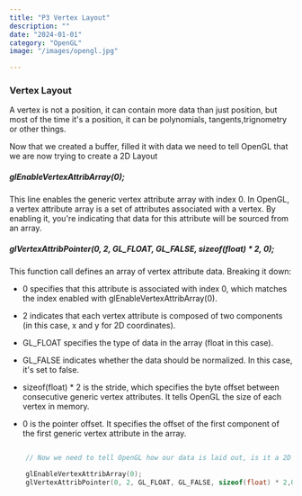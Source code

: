 ```yaml
---
title: "P3 Vertex Layout"
description: ""
date: "2024-01-01"
category: "OpenGL"
image: "/images/opengl.jpg"

---
```


### Vertex Layout

A vertex is not a position, it can contain more data than just position, but most of the time it's a position, it can be polynomials, tangents,trignometry or other things.

Now that we created a buffer, filled it with data we need to tell OpenGL that we are now trying to create a 2D Layout 

##### glEnableVertexAttribArray(0);
This line enables the generic vertex attribute array with index 0. In OpenGL, a vertex attribute array is a set of attributes associated with a vertex. By enabling it, you're indicating that data for this attribute will be sourced from an array.

##### glVertexAttribPointer(0, 2, GL_FLOAT, GL_FALSE, sizeof(float) * 2, 0);

This function call defines an array of vertex attribute data. Breaking it down:

- 0 specifies that this attribute is associated with index 0, which matches the index enabled with glEnableVertexAttribArray(0).

- 2 indicates that each vertex attribute is composed of two components (in this case, x and y for 2D coordinates).

- GL_FLOAT specifies the type of data in the array (float in this case).

- GL_FALSE indicates whether the data should be normalized. In this case, it's set to false.

- sizeof(float) * 2 is the stride, which specifies the byte offset between consecutive generic vertex attributes. It tells OpenGL the size of each vertex in memory.

- 0 is the pointer offset. It specifies the offset of the first component of the first generic vertex attribute in the array.

```c

    // Now we need to tell OpenGL how our data is laid out, is it a 2D Vector or 3D...

    glEnableVertexAttribArray(0);
    glVertexAttribPointer(0, 2, GL_FLOAT, GL_FALSE, sizeof(float) * 2,0);

```